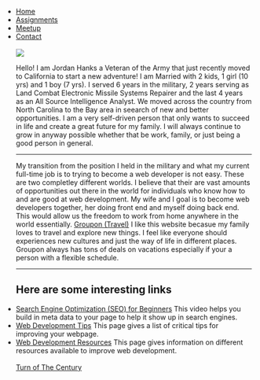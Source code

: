 
<ul>
  <li> <a href="">Home</a>
  <li> <a href="https://jhanks89.github.io/CNIT132-Assignments/">Assignments</a>
  <li> <a href="https://jhanks89.github.io/MeetUp/">Meetup</a>
  <li> <a href="https://jhanks89.github.io/Contact/">Contact</a>
          <br>
          <!-- Jordan Hanks 03/08/2022 -->
    <br>
<a href="https://lh3.googleusercontent.com/69EsfhXZGDDlH2FeMnx1c_9674-cfRRUH9APwkQVU3EwKb-Q9BLmAeN0Ei6tqm87GMGboVBBD4YGEtjvFYubMJBP2K9p6c6Qm0Hjr7GTK8kp69ZfgeImOgGJZ9eE6Dlr3oalvBrc=w2400?source=screenshot.guru"> <img src="https://lh3.googleusercontent.com/69EsfhXZGDDlH2FeMnx1c_9674-cfRRUH9APwkQVU3EwKb-Q9BLmAeN0Ei6tqm87GMGboVBBD4YGEtjvFYubMJBP2K9p6c6Qm0Hjr7GTK8kp69ZfgeImOgGJZ9eE6Dlr3oalvBrc=w120-h200-p-k" /> </a>    <p> Hello! I am Jordan Hanks a Veteran of the Army that just recently moved to California to start a new adventure! I am Married with 2 kids, 1 girl (10 yrs) and 1 boy (7 yrs). I served 6 years in the military, 2 years serving as Land Combat Electronic Missile Systems Repairer and the last 4 years as an All Source Intelligence Analyst. We moved across the country from North Carolina to the Bay area in seearch of new and better opportunities. I am a very self-driven person that only wants to succeed in life and create a great future for my family. I will always continue to grow in anyway possible whether that be work, family, or just being a good person in general. </p>
<hr>
<p> My transition from the position I held in the military and what my current full-time job is to trying to become a web developer is not easy. These are two completley different worlds. I believe that their are vast amounts of opportunities out there in the world for individuals who know how to and are good at web development. My wife and I goal is to become web developers together, her doing front end and myself doing back end. This would allow us the freedom to work from home anywhere in the world essentially. <a href="https://www.groupon.com/browse/orange-county?topcategory=travel target="-balnk" ">Groupon (Travel)</a> I like this website becasue my family loves to travel and explore new things. I feel like everyone should experiences new cultures and just the way of life in different places. Groupon always has tons of deals on vacations especially if your a person with a flexible schedule. </p>
<hr>
 <h2> Here are some interesting links </h2>
<li> <a href="https://www.youtube.com/watch?v=rpwD50v0Ubo target="-blank" ">Search Engine Optimization (SEO) for Beginners</a> This video helps you build in meta data to your page to help it show up in search engines.
<li> <a href="https://www.impactplus.com/blog/tips-for-improving-your-web-design target="-blank" ">Web Development Tips</a> This page gives a list of critical tips for improving your webpage.
<li> <a href="https://medium.com/@ismapro/resources-to-improve-your-web-development-skills-1a3766025852 target="-blank" ">Web Development Resources</a> This page gives information on different resources available to improve web development.
<br>
  <br>
<a href="https://www.techopedia.com/2/31579/networks/a-brief-history-of-web-development#the-turn-of-the-century"> Turn of The Century </a>
        
